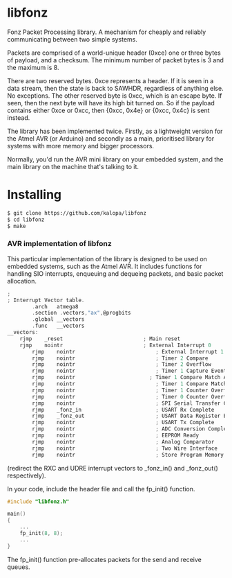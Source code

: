 libfonz
=======

Fonz Packet Processing library. A mechanism for cheaply and reliably
communicating between two simple systems.

Packets are comprised of a world-unique header (0xce) one or three bytes
of payload, and a checksum. The minimum number of packet bytes is 3 and
the maximum is 8.

There are two reserved bytes. 0xce represents a header. If it is seen in
a data stream, then the state is back to SAWHDR, regardless of anything
else. No exceptions. The other reserved byte is 0xcc, which is an escape
byte. If seen, then the next byte will have its high bit turned on. So
if the payload contains either 0xce or 0xcc, then {0xcc, 0x4e} or {0xcc,
0x4c} is sent instead.

The library has been implemented twice. Firstly, as a lightweight version
for the Atmel AVR (or Arduino) and secondly as a main, prioritised
library for systems with more memory and bigger processors.

Normally, you'd run the AVR mini library on your embedded system, and
the main library on the machine that's talking to it.

Installing
==========

```bash
$ git clone https://github.com/kalopa/libfonz
$ cd libfonz
$ make
```

### AVR implementation of libfonz

This particular implementation of the library is designed to be used on
embedded systems, such as the Atmel AVR. It includes functions for
handling SIO interrupts, enqueuing and dequeing packets, and basic
packet allocation.

```C
;
; Interrupt Vector table.
        .arch   atmega8
        .section .vectors,"ax",@progbits
        .global __vectors
        .func   __vectors
__vectors:
	rjmp    _reset                          ; Main reset
	rjmp    nointr                          ; External Interrupt 0
        rjmp    nointr                          ; External Interrupt 1
        rjmp    nointr                          ; Timer 2 Compare
        rjmp    nointr                          ; Timer 2 Overflow
        rjmp    nointr                          ; Timer 1 Capture Event
        rjmp    nointr                        ; Timer 1 Compare Match A
        rjmp    nointr                          ; Timer 1 Compare Match B
        rjmp    nointr                          ; Timer 1 Counter Overflow
        rjmp    nointr                          ; Timer 0 Counter Overflow
        rjmp    nointr                          ; SPI Serial Transfer Complete
        rjmp    _fonz_in                        ; USART Rx Complete
        rjmp    _fonz_out                       ; USART Data Register Empty
        rjmp    nointr                          ; USART Tx Complete
        rjmp    nointr                          ; ADC Conversion Complete
        rjmp    nointr                          ; EEPROM Ready
        rjmp    nointr                          ; Analog Comparator
        rjmp    nointr                          ; Two Wire Interface
        rjmp    nointr                          ; Store Program Memory Ready
```

(redirect the RXC and UDRE interrupt vectors to \_fonz\_in() and \_fonz\_out() respectively).

In your code, include the header file and call the fp\_init() function.

```C
#include "libfonz.h"

main()
{
	...
	fp_init(8, 8);
	...
}
```

The fp\_init() function pre-allocates packets for the send and receive queues.

